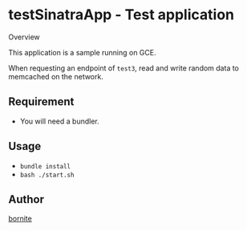 testSinatraApp - Test application
====

Overview

This application is a sample running on GCE.

When requesting an endpoint of `test3`, read and write random data to memcached on the network.

## Requirement
  - You will need a bundler.

## Usage
  - `bundle install`
  - `bash ./start.sh`

## Author

[bornite](https://github.com/bornite)
